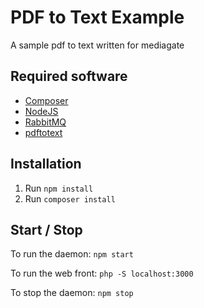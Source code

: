 PDF to Text Example
===================

A sample pdf to text written for mediagate

Required software
-----------------

- [Composer](https://getcomposer.org/doc/00-intro.md)
- [NodeJS](https://nodejs.org)
- [RabbitMQ](http://www.rabbitmq.com)
- [pdftotext](http://en.wikipedia.org/wiki/Pdftotext)

Installation
------------

1. Run ``npm install``
2. Run ``composer install``

Start / Stop
------------

To run the daemon:
``npm start``

To run the web front:
``php -S localhost:3000``

To stop the daemon:
``npm stop``

